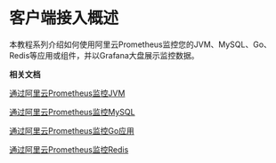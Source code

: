 # 客户端接入概述

本教程系列介绍如何使用阿里云Prometheus监控您的JVM、MySQL、Go、Redis等应用或组件，并以Grafana大盘展示监控数据。

**相关文档**  


[通过阿里云Prometheus监控JVM]()

[通过阿里云Prometheus监控MySQL]()

[通过阿里云Prometheus监控Go应用]()

[通过阿里云Prometheus监控Redis]()

